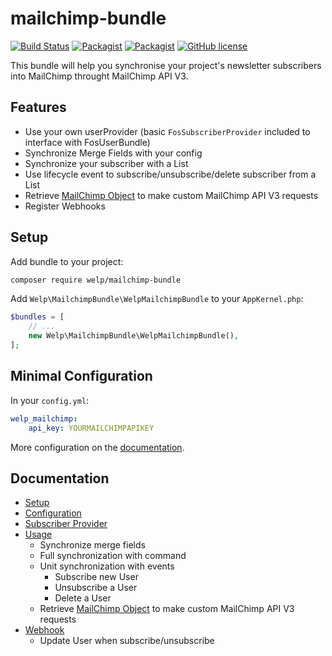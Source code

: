 # mailchimp-bundle

[![Build Status](https://travis-ci.org/welpdev/mailchimp-bundle.svg?branch=master)](https://travis-ci.org/welpdev/mailchimp-bundle)
[![Packagist](https://img.shields.io/packagist/v/welp/mailchimp-bundle.svg)](https://packagist.org/packages/welp/mailchimp-bundle)
[![Packagist](https://img.shields.io/packagist/dt/welp/mailchimp-bundle.svg)](https://packagist.org/packages/welp/mailchimp-bundle)
[![GitHub license](https://img.shields.io/badge/license-MIT-blue.svg)](https://raw.githubusercontent.com/welpdev/mailchimp-bundle/master/LICENSE.md)

This bundle will help you synchronise your project's newsletter subscribers into MailChimp throught MailChimp API V3.

## Features

* Use your own userProvider (basic `FosSubscriberProvider` included to interface with FosUserBundle)
* Synchronize Merge Fields with your config
* Synchronize your subscriber with a List
* Use lifecycle event to subscribe/unsubscribe/delete subscriber from a List
* Retrieve [MailChimp Object](https://github.com/drewm/mailchimp-api) to make custom MailChimp API V3 requests
* Register Webhooks

## Setup

Add bundle to your project:

```bash
composer require welp/mailchimp-bundle
```

Add `Welp\MailchimpBundle\WelpMailchimpBundle` to your `AppKernel.php`:

```php
$bundles = [
    // ...
    new Welp\MailchimpBundle\WelpMailchimpBundle(),
];
```

## Minimal Configuration

In your `config.yml`:

```yaml
welp_mailchimp:
    api_key: YOURMAILCHIMPAPIKEY
```

More configuration on the [documentation](src/Resources/doc/configuration.md).

## Documentation

* [Setup](src/Resources/doc/setup.md)
* [Configuration](src/Resources/doc/configuration.md)
* [Subscriber Provider](src/Resources/doc/subscriber-provider.md)
* [Usage](src/Resources/doc/usage.md)
    * Synchronize merge fields
    * Full synchronization with command
    * Unit synchronization with events
        * Subscribe new User
        * Unsubscribe a User
        * Delete a User
    * Retrieve [MailChimp Object](https://github.com/drewm/mailchimp-api) to make custom MailChimp API V3 requests
* [Webhook](src/Resources/doc/webhook.md)
    * Update User when subscribe/unsubscribe
